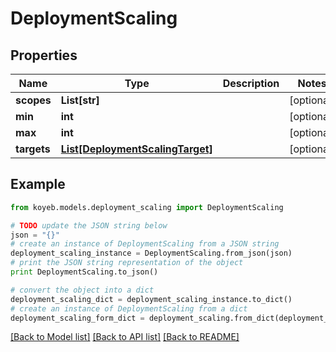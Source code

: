 # DeploymentScaling


## Properties
Name | Type | Description | Notes
------------ | ------------- | ------------- | -------------
**scopes** | **List[str]** |  | [optional] 
**min** | **int** |  | [optional] 
**max** | **int** |  | [optional] 
**targets** | [**List[DeploymentScalingTarget]**](DeploymentScalingTarget.md) |  | [optional] 

## Example

```python
from koyeb.models.deployment_scaling import DeploymentScaling

# TODO update the JSON string below
json = "{}"
# create an instance of DeploymentScaling from a JSON string
deployment_scaling_instance = DeploymentScaling.from_json(json)
# print the JSON string representation of the object
print DeploymentScaling.to_json()

# convert the object into a dict
deployment_scaling_dict = deployment_scaling_instance.to_dict()
# create an instance of DeploymentScaling from a dict
deployment_scaling_form_dict = deployment_scaling.from_dict(deployment_scaling_dict)
```
[[Back to Model list]](../README.md#documentation-for-models) [[Back to API list]](../README.md#documentation-for-api-endpoints) [[Back to README]](../README.md)


